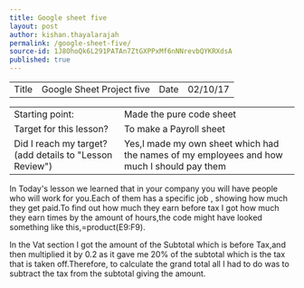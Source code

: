 ```yaml
---
title: Google sheet five
layout: post
author: kishan.thayalarajah
permalink: /google-sheet-five/
source-id: 1J8OhoQk6L291PATAn7ZtGXPPxMf6nNNrevbQYKRXdsA
published: true
---
```

<table>
  <tr>
    <td>Title</td>
    <td>Google Sheet Project five</td>
    <td>Date</td>
    <td>02/10/17</td>
  </tr>
</table>


<table>
  <tr>
    <td>Starting point:</td>
    <td>Made the pure code sheet </td>
  </tr>
  <tr>
    <td>Target for this lesson?</td>
    <td>To make a Payroll sheet</td>
  </tr>
  <tr>
    <td>Did I reach my target? 
(add details to "Lesson Review")</td>
    <td>Yes,I made my own sheet which had the names of my employees and how much I should pay them</td>
  </tr>
</table>


In Today's lesson we learned that in your company you will have people who will work for you.Each of them has a specific job , showing how much they get paid.To find out how much they earn before tax I got how much they earn times by the amount of hours,the code might have looked something like this,=product(E9:F9).

In the Vat section I got the amount of the Subtotal which is before Tax,and then multiplied it by 0.2 as it gave me 20% of the subtotal which is the tax that is taken off.Therefore, to calculate the grand total all I had to do was to subtract the tax from the subtotal giving the amount.

